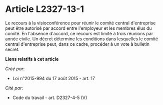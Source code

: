 # Article L2327-13-1

Le recours à la visioconférence pour réunir le comité central d'entreprise peut être autorisé par accord entre l'employeur et
les membres élus du comité. En l'absence d'accord, ce recours est limité à trois réunions par année civile. Un décret
détermine les conditions dans lesquelles le comité central d'entreprise peut, dans ce cadre, procéder à un vote à bulletin
secret.

**Liens relatifs à cet article**

_Créé par_:

  - Loi n°2015-994 du 17 août 2015 - art. 17

_Cité par_:

  - Code du travail - art. D2327-4-5 (V)
